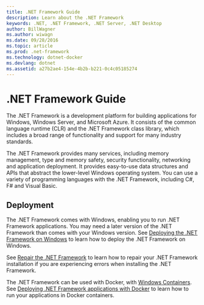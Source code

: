 ```yaml
---
title: .NET Framework Guide
description: Learn about the .NET Framework
keywords: .NET, .NET Framework, .NET Server, .NET Desktop
author: BillWagner
ms.author: wiwagn
ms.date: 09/28/2016
ms.topic: article
ms.prod: .net-framework
ms.technology: dotnet-docker
ms.devlang: dotnet
ms.assetid: a27b2ae4-154e-4b2b-b221-0c4c05185274
---
```


# .NET Framework Guide

The .NET Framework is a development platform for building applications for Windows, Windows Server, and Microsoft Azure. It consists of the common language runtime (CLR) and the .NET Framework class library, which includes a broad range of functionality and support for many industry standards. 

The .NET Framework provides many services, including memory management, type and memory safety, security functionality, networking and application deployment. It provides easy-to-use data structures and APIs that abstract the lower-level Windows operating system. You can use a variety of programming languages with the .NET Framework, including C#, F# and Visual Basic.

## Deployment

The .NET Framework comes with Windows, enabling you to run .NET Framework applications. You may need a later version of the .NET Framework than comes with your Windows version. See [Deploying the .NET Framework on Windows](./deployment/windows/index.md) to learn how to deploy the .NET Framework on Windows.

See [Repair the .NET Framework](./deployment/repair.md) to learn how to repair your .NET Framework installation if you are experiencing errors when installing the .NET Framework.

The .NET Framework can be used with Docker, with [Windows Containers](https://msdn.microsoft.com/virtualization/windowscontainers/about/about_overview). See [Deploying .NET Framework applications with Docker](./docker/index.md) to learn how to run your applications in Docker containers.
